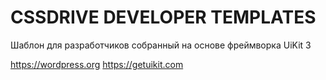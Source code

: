 # CSSDRIVE DEVELOPER TEMPLATES
Шаблон для разработчиков собранный на основе фреймворка UiKit 3

https://wordpress.org
https://getuikit.com
